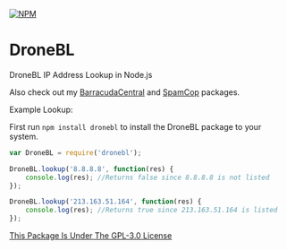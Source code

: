[![NPM](https://nodei.co/npm/dronebl.png?downloads=true&downloadRank=true&stars=true)](https://npmjs.com/package/dronebl/)

# DroneBL
DroneBL IP Address Lookup in Node.js

Also check out my [BarracudaCentral](https://npmjs.com/package/barracudacentral) and [SpamCop](https://npmjs.com/package/spamcop) packages.

Example Lookup:

First run ```npm install dronebl``` to install the DroneBL package to your system.

```javascript
var DroneBL = require('dronebl');

DroneBL.lookup('8.8.8.8', function(res) {
	console.log(res); //Returns false since 8.8.8.8 is not listed
});

DroneBL.lookup('213.163.51.164', function(res) {
	console.log(res); //Returns true since 213.163.51.164 is listed
});
```

[This Package Is Under The GPL-3.0 License](https://raw.githubusercontent.com/AlphaT3ch/DroneBL/master/LICENSE.txt)